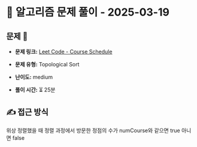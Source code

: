 # 📝 알고리즘 문제 풀이 - 2025-03-19

## 문제 📖

- **문제 링크:** [Leet Code - Course Schedule](https://leetcode.com/problems/course-schedule/)

- **문제 유형:** Topological Sort

- **난이도:** medium

- **풀이 시간:** ⏳ 25분

## ✍ 접근 방식

위상 정렬했을 때 정렬 과정에서 방문한 정점의 수가 numCourse와 같으면 true 아니면 false
